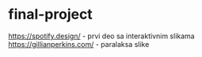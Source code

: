 # final-project

https://spotify.design/ - prvi deo sa interaktivnim slikama
<br>
https://gillianperkins.com/ - paralaksa slike
